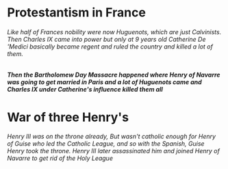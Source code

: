 # Protestantism in France

###### Like half of Frances nobility were now Huguenots, which are just Calvinists. Then Charles IX came into power but only at 9 years old Catherine De 'Medici basically became regent and ruled the country and killed a lot of them.

##### Then the Bartholomew Day Massacre happened where Henry of Navarre was going to get married in Paris and a lot of Huguenots came and Charles IX under Catherine's influence killed them all

# War of three Henry's
###### Henry III was on the throne already, But wasn't catholic enough for Henry of Guise who led the Catholic League, and so with the Spanish, Guise Henry took the throne. Henry III later assassinated him and joined Henry of Navarre to get rid of the Holy League